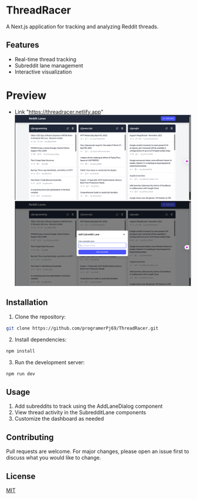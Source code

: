 # ThreadRacer

A Next.js application for tracking and analyzing Reddit threads.

## Features
- Real-time thread tracking
- Subreddit lane management
- Interactive visualization

# Preview
- Link "https://threadracer.netlify.app"
  ![1png](asset/1.png)
  ![2png](asset/2.png)

## Installation
1. Clone the repository:
```bash
git clone https://github.com/programerPj69/ThreadRacer.git
```
2. Install dependencies:
```bash
npm install
```
3. Run the development server:
```bash
npm run dev
```

## Usage
1. Add subreddits to track using the AddLaneDialog component
2. View thread activity in the SubredditLane components
3. Customize the dashboard as needed

## Contributing
Pull requests are welcome. For major changes, please open an issue first to discuss what you would like to change.

## License
[MIT](https://choosealicense.com/licenses/mit/)

